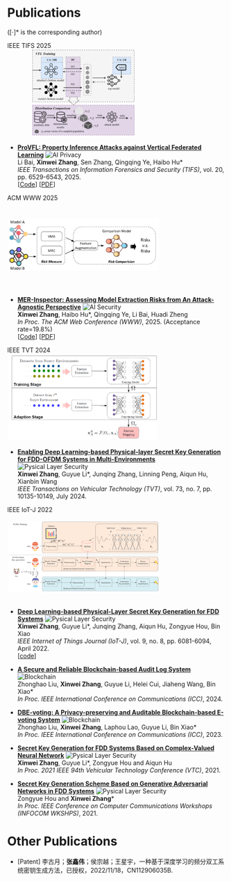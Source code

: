 # Publications 
([⋅]* is the corresponding author)

<div class='paper-box'><div class='paper-box-image'><div><div class="badge">IEEE TIFS 2025</div><img src="images/TIFS25_ProVFL.png" alt="sym" style="width:350px !important; height:200px !important; object-fit:contain !important;"></div></div>
<div class='paper-box-text' markdown="1">

- [**ProVFL: Property Inference Attacks against Vertical Federated Learning**](https://ieeexplore.ieee.org/document/11045555) ![AI Privacy](https://img.shields.io/badge/AI-Privacy-blue?style=flat-square)<br />
Li Bai, **Xinwei Zhang**, Sen Zhang, Qingqing Ye, Haibo Hu* <br />
_IEEE Transactions on Information Forensics and Security (TIFS)_, vol. 20, pp. 6529-6543, 2025.<br />
[[Code](https://github.com/BaiLibl/ProVFL)] [<a href="https://xinweizhang1998.github.io/_pages/File/TIFS25_ProVFL.pdf" target="_blank">PDF</a>]

</div>
</div>

<div class='paper-box'><div class='paper-box-image'><div><div class="badge">ACM WWW 2025</div><img src='images/WWW2025.png' alt="sym" style="width:350px !important; height:200px !important; object-fit:contain !important;"></div></div>
<div class='paper-box-text' markdown="1">

- [**MER-Inspector: Assessing Model Extraction Risks from An Attack-Agnostic Perspective**](https://dl.acm.org/doi/abs/10.1145/3696410.3714894) ![AI Security](https://img.shields.io/badge/AI-Security-red?style=flat-square) <br />
**Xinwei Zhang**, Haibo Hu*, Qingqing Ye, Li Bai, Huadi Zheng <br />
_In Proc. The ACM Web Conference (WWW)_, 2025. (Acceptance rate=19.8%) <br />
[[Code](https://github.com/XinweiZhang1998/MER_Inspector)]  [<a href="https://xinweizhang1998.github.io/_pages/File/WWW25_MER_Inspector.pdf" target="_blank">PDF</a>]

</div>
</div>

<div class='paper-box'><div class='paper-box-image'><div><div class="badge">IEEE TVT 2024</div><img src='images/TVT2024.png' alt="sym" style="width:350px !important; height:200px !important; object-fit:contain !important;"></div></div>
<div class='paper-box-text' markdown="1">

- [**Enabling Deep Learning-based Physical-layer Secret Key Generation for FDD-OFDM Systems in Multi-Environments**](https://ieeexplore.ieee.org/document/10440494) ![Pysical Layer Security](https://img.shields.io/badge/Pysical_Layer_Security-yellow?style=flat-square)<br /> 
**Xinwei Zhang**, Guyue Li*, Junqing Zhang, Linning Peng, Aiqun Hu, Xianbin Wang <br />
_IEEE Transactions on Vehicular Technology (TVT)_, vol. 73, no. 7, pp. 10135-10149, July 2024.

</div>
</div>

<div class='paper-box'><div class='paper-box-image'><div><div class="badge">IEEE IoT-J 2022</div><img src='images/IoTJ2022.png' alt="sym" style="width:350px !important; height:200px !important; object-fit:contain !important;"></div></div>
<div class='paper-box-text' markdown="1">

- [**Deep Learning-based Physical-Layer Secret Key Generation for FDD Systems**](https://ieeexplore.ieee.org/document/9526766) ![Pysical Layer Security](https://img.shields.io/badge/Pysical_Layer_Security-yellow?style=flat-square) <br />
**Xinwei Zhang**, Guyue Li*, Junqing Zhang, Aiqun Hu, Zongyue Hou, Bin Xiao <br />
_IEEE Internet of Things Journal (IoT-J)_, vol. 9, no. 8, pp. 6081-6094, April 2022. <br />
[[code](https://github.com/XinweiZhang1998/Code-of-KGNet)]

</div>
</div>

- [**A Secure and Reliable Blockchain-based Audit Log System**](https://ieeexplore.ieee.org/document/10623012)  ![Blockchain](https://img.shields.io/badge/Blockchain-green?style=flat-square)<br />
Zhonghao Liu, **Xinwei Zhang**, Guyue Li, Helei Cui, Jiaheng Wang, Bin Xiao* <br />
_In Proc. IEEE International Conference on Communications (ICC)_, 2024.

- [**DBE-voting: A Privacy-preserving and Auditable Blockchain-based E-voting System**](https://ieeexplore.ieee.org/document/10279692)  ![Blockchain](https://img.shields.io/badge/Blockchain-green?style=flat-square)<br />
Zhonghao Liu, **Xinwei Zhang**, Laphou Lao, Guyue Li, Bin Xiao* <br />
_In Proc. IEEE International Conference on Communications (ICC)_, 2023.

- [**Secret Key Generation for FDD Systems Based on Complex-Valued Neural Network**](https://ieeexplore.ieee.org/document/9625252) ![Pysical Layer Security](https://img.shields.io/badge/Pysical_Layer_Security-yellow?style=flat-square) <br />
**Xinwei Zhang**, Guyue Li*, Zongyue Hou and Aiqun Hu <br />
_In Proc. 2021 IEEE 94th Vehicular Technology Conference (VTC)_, 2021.
  
- [**Secret Key Generation Scheme Based on Generative Adversarial Networks in FDD Systems**](https://ieeexplore.ieee.org/document/9484457) ![Pysical Layer Security](https://img.shields.io/badge/Pysical_Layer_Security-yellow?style=flat-square) <br />
 Zongyue Hou and **Xinwei Zhang*** <br />
_In Proc. IEEE Conference on Computer Communications Workshops (INFOCOM WKSHPS)_, 2021. 

# Other Publications
- [Patent] 李古月；**张鑫伟**；侯宗越；王星宇，一种基于深度学习的频分双工系统密钥生成方法，已授权，2022/11/18，CN112906035B.
